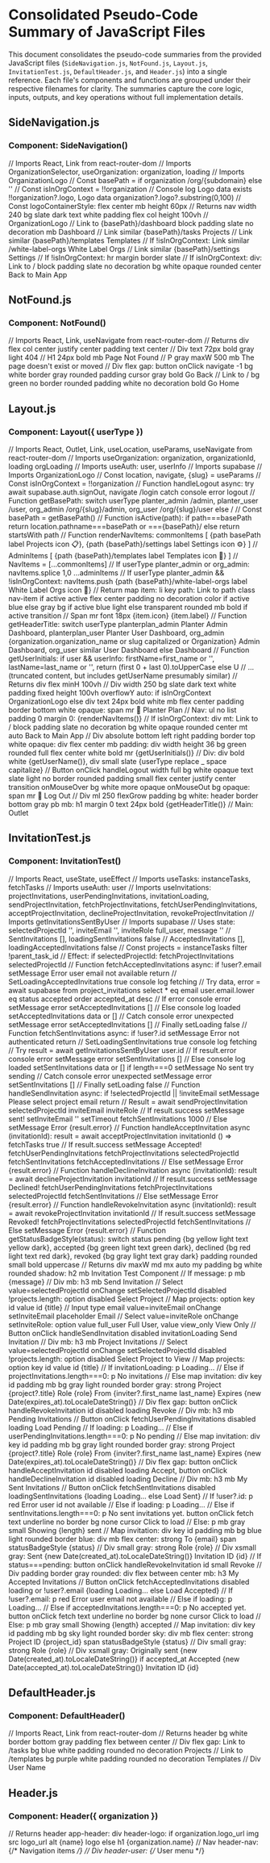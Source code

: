 # Consolidated Pseudo-Code Summary of JavaScript Files

This document consolidates the pseudo-code summaries from the provided JavaScript files (`SideNavigation.js`, `NotFound.js`, `Layout.js`, `InvitationTest.js`, `DefaultHeader.js`, and `Header.js`) into a single reference. Each file's components and functions are grouped under their respective filenames for clarity. The summaries capture the core logic, inputs, outputs, and key operations without full implementation details.

## SideNavigation.js

### Component: SideNavigation()
// Imports React, Link from react-router-dom
// Imports OrganizationSelector, useOrganization: organization, loading
// Imports OrganizationLogo
// Const basePath = if organization /org/{subdomain} else ''
// Const isInOrgContext = !!organization
// Console log Logo data exists !!organization?.logo, Logo data organization?.logo?.substring(0,100)
// Const logoContainerStyle: flex center mb height 60px
// Returns nav width 240 bg slate dark text white padding flex col height 100vh
// OrganizationLogo
// Link to {basePath}/dashboard block padding slate no decoration mb Dashboard
// Link similar {basePath}/tasks Projects
// Link similar {basePath}/templates Templates
// If !isInOrgContext: Link similar /white-label-orgs White Label Orgs
// Link similar {basePath}/settings Settings
// If !isInOrgContext: hr margin border slate
// If isInOrgContext: div: Link to / block padding slate no decoration bg white opaque rounded center Back to Main App

## NotFound.js

### Component: NotFound()
// Imports React, Link, useNavigate from react-router-dom
// Returns div flex col center justify center padding text center
// Div text 72px bold gray light 404
// H1 24px bold mb Page Not Found
// P gray maxW 500 mb The page doesn't exist or moved
// Div flex gap: button onClick navigate -1 bg white border gray rounded padding cursor gray bold Go Back
// Link to / bg green no border rounded padding white no decoration bold Go Home

## Layout.js

### Component: Layout({ userType })
// Imports React, Outlet, Link, useLocation, useParams, useNavigate from react-router-dom
// Imports useOrganization: organization, organizationId, loading orgLoading
// Imports useAuth: user, userInfo
// Imports supabase
// Imports OrganizationLogo
// Const location, navigate, {slug} = useParams
// Const isInOrgContext = !!organization
// Function handleLogout async: try await supabase.auth.signOut, navigate /login catch console error logout
// Function getBasePath: switch userType planter_admin /admin, planter_user /user, org_admin /org/{slug}/admin, org_user /org/{slug}/user else /
// Const basePath = getBasePath()
// Function isActive(path): if path===basePath return location.pathname===basePath or ==={basePath}/ else return startsWith path
// Function renderNavItems: commonItems [ {path basePath label Projects icon 📋}, {path {basePath}/settings label Settings icon ⚙️} ]
// AdminItems [ {path {basePath}/templates label Templates icon 📝} ]
// NavItems = [...commonItems]
// If userType planter_admin or org_admin: navItems.splice 1,0 ...adminItems
// If userType planter_admin && !isInOrgContext: navItems.push {path {basePath}/white-label-orgs label White Label Orgs icon 🏢}
// Return map item: li key path: Link to path class nav-item if active active flex center padding no decoration color if active blue else gray bg if active blue light else transparent rounded mb bold if active transition
// Span mr font 18px {item.icon} {item.label}
// Function getHeaderTitle: switch userType planterplan_admin Planter Admin Dashboard, planterplan_user Planter User Dashboard, org_admin {organization.organization_name or slug capitalized or Organization} Admin Dashboard, org_user similar User Dashboard else Dashboard
// Function getUserInitials: if user && userInfo: firstName=first_name or '', lastName=last_name or '', return (first 0 + last 0).toUpperCase else U
// ... (truncated content, but includes getUserName presumably similar)
// Returns div flex minH 100vh
// Div width 250 bg slate dark text white padding fixed height 100vh overflowY auto: if isInOrgContext OrganizationLogo else div text 24px bold white mb flex center padding border bottom white opaque: span mr 🌱 Planter Plan
// Nav: ul no list padding 0 margin 0: {renderNavItems()}
// If isInOrgContext: div mt: Link to / block padding slate no decoration bg white opaque rounded center mt auto Back to Main App
// Div absolute bottom left right padding border top white opaque: div flex center mb padding: div width height 36 bg green rounded full flex center white bold mr {getUserInitials()}
// Div: div bold white {getUserName()}, div small slate {userType replace _ space capitalize}
// Button onClick handleLogout width full bg white opaque text slate light no border rounded padding small flex center justify center transition onMouseOver bg white more opaque onMouseOut bg opaque: span mr 🚪 Log Out
// Div ml 250 flexGrow padding bg white: header border bottom gray pb mb: h1 margin 0 text 24px bold {getHeaderTitle()}
// Main: Outlet

## InvitationTest.js

### Component: InvitationTest()
// Imports React, useState, useEffect
// Imports useTasks: instanceTasks, fetchTasks
// Imports useAuth: user
// Imports useInvitations: projectInvitations, userPendingInvitations, invitationLoading, sendProjectInvitation, fetchProjectInvitations, fetchUserPendingInvitations, acceptProjectInvitation, declineProjectInvitation, revokeProjectInvitation
// Imports getInvitationsSentByUser
// Imports supabase
// Uses state: selectedProjectId '', inviteEmail '', inviteRole full_user, message ''
// SentInvitations [], loadingSentInvitations false
// AcceptedInvitations [], loadingAcceptedInvitations false
// Const projects = instanceTasks filter !parent_task_id
// Effect: if selectedProjectId: fetchProjectInvitations selectedProjectId
// Function fetchAcceptedInvitations async: if !user?.email setMessage Error user email not available return
// SetLoadingAcceptedInvitations true console log fetching
// Try data, error = await supabase from project_invitations select * eq email user.email.lower eq status accepted order accepted_at desc
// If error console error setMessage error setAcceptedInvitations []
// Else console log loaded setAcceptedInvitations data or []
// Catch console error unexpected setMessage error setAcceptedInvitations []
// Finally setLoading false
// Function fetchSentInvitations async: if !user?.id setMessage Error not authenticated return
// SetLoadingSentInvitations true console log fetching
// Try result = await getInvitationsSentByUser user.id
// If result.error console error setMessage error setSentInvitations []
// Else console log loaded setSentInvitations data or [] if length===0 setMessage No sent try sending
// Catch console error unexpected setMessage error setSentInvitations []
// Finally setLoading false
// Function handleSendInvitation async: if !selectedProjectId || !inviteEmail setMessage Please select project email return
// Result = await sendProjectInvitation selectedProjectId inviteEmail inviteRole
// If result.success setMessage sent! setInviteEmail '' setTimeout fetchSentInvitations 1000
// Else setMessage Error {result.error}
// Function handleAcceptInvitation async (invitationId): result = await acceptProjectInvitation invitationId () => fetchTasks true
// If result.success setMessage Accepted! fetchUserPendingInvitations fetchProjectInvitations selectedProjectId fetchSentInvitations fetchAcceptedInvitations
// Else setMessage Error {result.error}
// Function handleDeclineInvitation async (invitationId): result = await declineProjectInvitation invitationId
// If result.success setMessage Declined! fetchUserPendingInvitations fetchProjectInvitations selectedProjectId fetchSentInvitations
// Else setMessage Error {result.error}
// Function handleRevokeInvitation async (invitationId): result = await revokeProjectInvitation invitationId
// If result.success setMessage Revoked! fetchProjectInvitations selectedProjectId fetchSentInvitations
// Else setMessage Error {result.error}
// Function getStatusBadgeStyle(status): switch status pending {bg yellow light text yellow dark}, accepted {bg green light text green dark}, declined {bg red light text red dark}, revoked {bg gray light text gray dark} padding rounded small bold uppercase
// Returns div maxW md mx auto my padding bg white rounded shadow: h2 mb Invitation Test Component
// If message: p mb {message}
// Div mb: h3 mb Send Invitation
// Select value=selectedProjectId onChange setSelectedProjectId disabled !projects.length: option disabled Select Project
// Map projects: option key id value id {title}
// Input type email value=inviteEmail onChange setInviteEmail placeholder Email
// Select value=inviteRole onChange setInviteRole: option value full_user Full User, value view_only View Only
// Button onClick handleSendInvitation disabled invitationLoading Send Invitation
// Div mb: h3 mb Project Invitations
// Select value=selectedProjectId onChange setSelectedProjectId disabled !projects.length: option disabled Select Project to View
// Map projects: option key id value id {title}
// If invitationLoading: p Loading...
// Else if projectInvitations.length===0: p No invitations
// Else map invitation: div key id padding mb bg gray light rounded border gray: strong Project {project?.title} Role {role} From {inviter?.first_name last_name} Expires {new Date(expires_at).toLocaleDateString()}
// Div flex gap: button onClick handleRevokeInvitation id disabled loading Revoke
// Div mb: h3 mb Pending Invitations
// Button onClick fetchUserPendingInvitations disabled loading Load Pending
// If loading: p Loading...
// Else if userPendingInvitations.length===0: p No pending
// Else map invitation: div key id padding mb bg gray light rounded border gray: strong Project {project?.title} Role {role} From {inviter?.first_name last_name} Expires {new Date(expires_at).toLocaleDateString()}
// Div flex gap: button onClick handleAcceptInvitation id disabled loading Accept, button onClick handleDeclineInvitation id disabled loading Decline
// Div mb: h3 mb My Sent Invitations
// Button onClick fetchSentInvitations disabled loadingSentInvitations {loading Loading... else Load Sent}
// If !user?.id: p red Error user id not available
// Else if loading: p Loading...
// Else if sentInvitations.length===0: p No sent invitations yet. button onClick fetch text underline no border bg none cursor Click to load
// Else: p mb gray small Showing {length} sent
// Map invitation: div key id padding mb bg blue light rounded border blue: div mb flex center: strong To {email} span statusBadgeStyle {status}
// Div small gray: strong Role {role}
// Div xsmall gray: Sent {new Date(created_at).toLocaleDateString()} Invitation ID {id}
// If status===pending: button onClick handleRevokeInvitation id small Revoke
// Div padding border gray rounded: div flex between center mb: h3 My Accepted Invitations
// Button onClick fetchAcceptedInvitations disabled loading or !user?.email {loading Loading... else Load Accepted}
// If !user?.email: p red Error user email not available
// Else if loading: p Loading...
// Else if acceptedInvitations.length===0: p No accepted yet. button onClick fetch text underline no border bg none cursor Click to load
// Else: p mb gray small Showing {length} accepted
// Map invitation: div key id padding mb bg sky light rounded border sky: div mb flex center: strong Project ID {project_id} span statusBadgeStyle {status}
// Div small gray: strong Role {role}
// Div xsmall gray: Originally sent {new Date(created_at).toLocaleDateString()} if accepted_at Accepted {new Date(accepted_at).toLocaleDateString()} Invitation ID {id}

## DefaultHeader.js

### Component: DefaultHeader()
// Imports React, Link from react-router-dom
// Returns header bg white border bottom gray padding flex between center
// Div flex gap: Link to /tasks bg blue white padding rounded no decoration Projects
// Link to /templates bg purple white padding rounded no decoration Templates
// Div User Name

## Header.js

### Component: Header({ organization })
// Returns header app-header: div header-logo: if organization.logo_url img src logo_url alt {name} logo else h1 {organization.name}
// Nav header-nav: {/* Navigation items */}
// Div header-user: {/* User menu */}